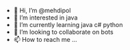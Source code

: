 - 👋 Hi, I’m @mehdipol
- 👀 I’m interested in java
- 🌱 I’m currently learning java c# python 
- 💞️ I’m looking to collaborate on bots
- 📫 How to reach me ...

<!---
mehdipol/mehdipol is a ✨ special ✨ repository because its `README.md` (this file) appears on your GitHub profile.
You can click the Preview link to take a look at your changes.
--->

